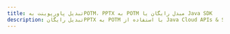 ---title: تبدیل پاورپوینت بهPOTM، PPTX به POTM مبدل رایگان یا Java SDKdescription: تبدیل رایگانPPTX به POTM با استفاده از Java Cloud APIs & SDK. همچنین اسناد Microsoft PowerPoint را در Cloud ایجاد، ویرایش و رندر کنید.---